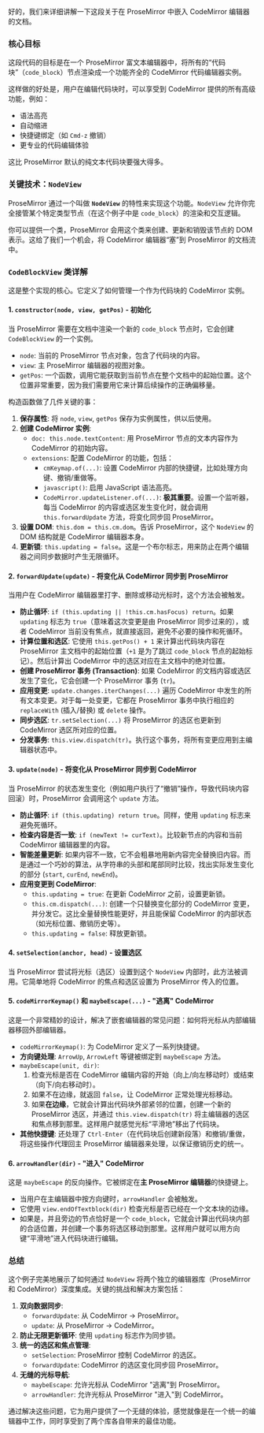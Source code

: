 好的，我们来详细讲解一下这段关于在 ProseMirror 中嵌入 CodeMirror 编辑器的文档。

### 核心目标

这段代码的目标是在一个 ProseMirror 富文本编辑器中，将所有的“代码块”（`code_block`）节点渲染成一个功能齐全的 CodeMirror 代码编辑器实例。

这样做的好处是，用户在编辑代码块时，可以享受到 CodeMirror 提供的所有高级功能，例如：

- 语法高亮
- 自动缩进
- 快捷键绑定（如 `Cmd-z` 撤销）
- 更专业的代码编辑体验

这比 ProseMirror 默认的纯文本代码块要强大得多。

### 关键技术：`NodeView`

ProseMirror 通过一个叫做 **`NodeView`** 的特性来实现这个功能。`NodeView` 允许你完全接管某个特定类型节点（在这个例子中是 `code_block`）的渲染和交互逻辑。

你可以提供一个类，ProseMirror 会用这个类来创建、更新和销毁该节点的 DOM 表示。这给了我们一个机会，将 CodeMirror 编辑器“塞”到 ProseMirror 的文档流中。

### `CodeBlockView` 类详解

这是整个实现的核心。它定义了如何管理一个作为代码块的 CodeMirror 实例。

#### 1. `constructor(node, view, getPos)` - 初始化

当 ProseMirror 需要在文档中渲染一个新的 `code_block` 节点时，它会创建 `CodeBlockView` 的一个实例。

- `node`: 当前的 ProseMirror 节点对象，包含了代码块的内容。
- `view`: 主 ProseMirror 编辑器的视图对象。
- `getPos`: 一个函数，调用它能获取到当前节点在整个文档中的起始位置。这个位置非常重要，因为我们需要用它来计算后续操作的正确偏移量。

构造函数做了几件关键的事：

1.  **保存属性**: 将 `node`, `view`, `getPos` 保存为实例属性，供以后使用。
2.  **创建 CodeMirror 实例**:
    - `doc: this.node.textContent`: 用 ProseMirror 节点的文本内容作为 CodeMirror 的初始内容。
    - `extensions`: 配置 CodeMirror 的功能，包括：
      - `cmKeymap.of(...)`: 设置 CodeMirror 内部的快捷键，比如处理方向键、撤销/重做等。
      - `javascript()`: 启用 JavaScript 语法高亮。
      - `CodeMirror.updateListener.of(...)`: **极其重要**。设置一个监听器，每当 CodeMirror 的内容或选区发生变化时，就会调用 `this.forwardUpdate` 方法，将变化同步回 ProseMirror。
3.  **设置 DOM**: `this.dom = this.cm.dom`。告诉 ProseMirror，这个 `NodeView` 的 DOM 结构就是 CodeMirror 编辑器本身。
4.  **更新锁**: `this.updating = false`。这是一个布尔标志，用来防止在两个编辑器之间同步数据时产生无限循环。

#### 2. `forwardUpdate(update)` - 将变化从 CodeMirror 同步到 ProseMirror

当用户在 CodeMirror 编辑器里打字、删除或移动光标时，这个方法会被触发。

- **防止循环**: `if (this.updating || !this.cm.hasFocus) return`。如果 `updating` 标志为 `true`（意味着这次变更是由 ProseMirror 同步过来的），或者 CodeMirror 当前没有焦点，就直接返回，避免不必要的操作和死循环。
- **计算位置和选区**: 它使用 `this.getPos() + 1` 来计算出代码块内容在 ProseMirror 主文档中的起始位置（`+1` 是为了跳过 `code_block` 节点的起始标记）。然后计算出 CodeMirror 中的选区对应在主文档中的绝对位置。
- **创建 ProseMirror 事务 (Transaction)**: 如果 CodeMirror 的文档内容或选区发生了变化，它会创建一个 ProseMirror 事务 (`tr`)。
- **应用变更**: `update.changes.iterChanges(...)` 遍历 CodeMirror 中发生的所有文本变更。对于每一处变更，它都在 ProseMirror 事务中执行相应的 `replaceWith` (插入/替换) 或 `delete` 操作。
- **同步选区**: `tr.setSelection(...)` 将 ProseMirror 的选区也更新到 CodeMirror 选区所对应的位置。
- **分发事务**: `this.view.dispatch(tr)`。执行这个事务，将所有变更应用到主编辑器状态中。

#### 3. `update(node)` - 将变化从 ProseMirror 同步到 CodeMirror

当 ProseMirror 的状态发生变化（例如用户执行了“撤销”操作，导致代码块内容回滚）时，ProseMirror 会调用这个 `update` 方法。

- **防止循环**: `if (this.updating) return true`。同样，使用 `updating` 标志来避免死循环。
- **检查内容是否一致**: `if (newText != curText)`。比较新节点的内容和当前 CodeMirror 编辑器里的内容。
- **智能差量更新**: 如果内容不一致，它不会粗暴地用新内容完全替换旧内容。而是通过一个巧妙的算法，从字符串的头部和尾部同时比较，找出实际发生变化的部分 (`start`, `curEnd`, `newEnd`)。
- **应用变更到 CodeMirror**:
  - `this.updating = true`: 在更新 CodeMirror 之前，设置更新锁。
  - `this.cm.dispatch(...)`: 创建一个只替换变化部分的 CodeMirror 变更，并分发它。这比全量替换性能更好，并且能保留 CodeMirror 的内部状态（如光标位置、撤销历史等）。
  - `this.updating = false`: 释放更新锁。

#### 4. `setSelection(anchor, head)` - 设置选区

当 ProseMirror 尝试将光标（选区）设置到这个 `NodeView` 内部时，此方法被调用。它简单地将 CodeMirror 的焦点和选区设置为 ProseMirror 传入的位置。

#### 5. `codeMirrorKeymap()` 和 `maybeEscape(...)` - "逃离" CodeMirror

这是一个非常精妙的设计，解决了嵌套编辑器的常见问题：如何将光标从内部编辑器移回外部编辑器。

- `codeMirrorKeymap()`: 为 CodeMirror 定义了一系列快捷键。
- **方向键处理**: `ArrowUp`, `ArrowLeft` 等键被绑定到 `maybeEscape` 方法。
- `maybeEscape(unit, dir)`:
  1.  检查光标是否在 CodeMirror 编辑内容的开始（向上/向左移动时）或结束（向下/向右移动时）。
  2.  如果不在边缘，就返回 `false`，让 CodeMirror 正常处理光标移动。
  3.  如果**在边缘**，它就会计算出代码块外部紧邻的位置，创建一个新的 ProseMirror 选区，并通过 `this.view.dispatch(tr)` 将主编辑器的选区和焦点移到那里。这样用户就感觉光标“平滑地”移出了代码块。
- **其他快捷键**: 还处理了 `Ctrl-Enter`（在代码块后创建新段落）和撤销/重做，将这些操作代理回主 ProseMirror 编辑器来处理，以保证撤销历史的统一。

#### 6. `arrowHandler(dir)` - "进入" CodeMirror

这是 `maybeEscape` 的反向操作。它被绑定在**主 ProseMirror 编辑器**的快捷键上。

- 当用户在主编辑器中按方向键时，`arrowHandler` 会被触发。
- 它使用 `view.endOfTextblock(dir)` 检查光标是否已经在一个文本块的边缘。
- 如果是，并且旁边的节点恰好是一个 `code_block`，它就会计算出代码块内部的合适位置，并创建一个事务将选区移动到那里。这样用户就可以用方向键“平滑地”进入代码块进行编辑。

### 总结

这个例子完美地展示了如何通过 `NodeView` 将两个独立的编辑器库（ProseMirror 和 CodeMirror）深度集成。关键的挑战和解决方案包括：

1.  **双向数据同步**:
    - `forwardUpdate`: 从 CodeMirror -> ProseMirror。
    - `update`: 从 ProseMirror -> CodeMirror。
2.  **防止无限更新循环**: 使用 `updating` 标志作为同步锁。
3.  **统一的选区和焦点管理**:
    - `setSelection`: ProseMirror 控制 CodeMirror 的选区。
    - `forwardUpdate`: CodeMirror 的选区变化同步回 ProseMirror。
4.  **无缝的光标导航**:
    - `maybeEscape`: 允许光标从 CodeMirror "逃离"到 ProseMirror。
    - `arrowHandler`: 允许光标从 ProseMirror "进入"到 CodeMirror。

通过解决这些问题，它为用户提供了一个无缝的体验，感觉就像是在一个统一的编辑器中工作，同时享受到了两个库各自带来的最佳功能。
